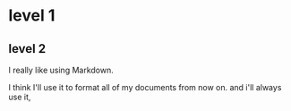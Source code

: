 # level 1 




level 2
------

I really like using Markdown.

I think I'll use it to format all of my documents from now on.
and i'll always use it, 

